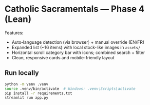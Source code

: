 # Catholic Sacramentals — Phase 4 (Lean)

Features:
- Auto-language detection (via browser) + manual override (EN/FR)
- Expanded list (~16 items) with local stock-like images in `assets/`
- Horizontal scroll category bar with icons; combined search + filter
- Clean, responsive cards and mobile-friendly layout

## Run locally
```bash
python -m venv .venv
source .venv/bin/activate  # Windows: .venv\Scripts\activate
pip install -r requirements.txt
streamlit run app.py
```
